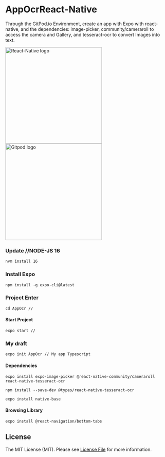 # AppOcrReact-Native
Through the GitPod.io Environment, create an app with Expo with react-native, and the dependencies: image-picker, community/cameraroll to access the camera and Gallery, and tesseract-ocr to convert Images into text.

<img src="https://i.stack.imgur.com/bdPMp.jpg" alt="React-Native logo" width="300" > <img src="https://mad.ac/media/1024/images/projects/gitpod/gitpod-logo.jpg" alt="Gitpod logo" width="300"> 
### Update //NODE-JS 16
```command_line
nvm install 16 
```
### Install Expo
```command_line
npm install -g expo-cli@latest
```
### Project Enter
```command_line
cd AppOcr // 
```
#### Start Project

```command_line
expo start // 
```

### My draft
```command_line
expo init AppOcr // My app Typescript
```
#### Dependencies
```command_line
expo install expo-image-picker @react-native-community/cameraroll react-native-tesseract-ocr 
```
```command_line
npm install --save-dev @types/react-native-tesseract-ocr
```
```command_line
expo install native-base
```
#### Browsing Library
```command_line
expo install @react-navigation/bottom-tabs
```


## License
The MIT License (MIT). Please see [License File](LICENSE) for more information.



